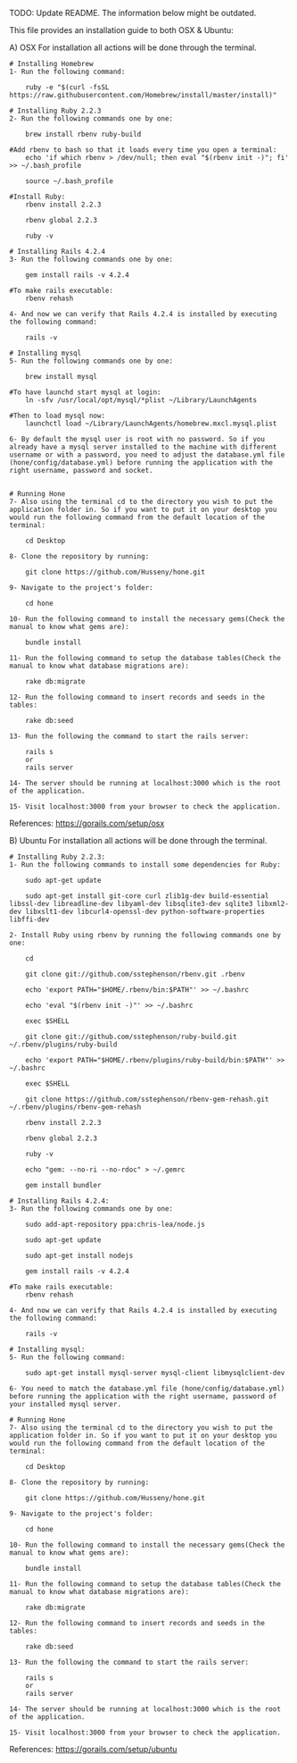 TODO: Update README. The information below might be outdated.

This file provides an installation guide to both OSX & Ubuntu:

A) OSX
	For installation all actions will be done through the terminal.

	# Installing Homebrew
	1- Run the following command:

		ruby -e "$(curl -fsSL https://raw.githubusercontent.com/Homebrew/install/master/install)"

	# Installing Ruby 2.2.3
	2- Run the following commands one by one:

		brew install rbenv ruby-build

	#Add rbenv to bash so that it loads every time you open a terminal:
		echo 'if which rbenv > /dev/null; then eval "$(rbenv init -)"; fi' >> ~/.bash_profile

		source ~/.bash_profile

	#Install Ruby:
		rbenv install 2.2.3

		rbenv global 2.2.3

		ruby -v

	# Installing Rails 4.2.4
	3- Run the following commands one by one:

		gem install rails -v 4.2.4

	#To make rails executable:
		rbenv rehash

	4- And now we can verify that Rails 4.2.4 is installed by executing the following command:

		rails -v

	# Installing mysql
	5- Run the following commands one by one:

		brew install mysql

	#To have launchd start mysql at login:
		ln -sfv /usr/local/opt/mysql/*plist ~/Library/LaunchAgents

	#Then to load mysql now:
		launchctl load ~/Library/LaunchAgents/homebrew.mxcl.mysql.plist

	6- By default the mysql user is root with no password. So if you already have a mysql server installed to the machine with different username or with a password, you need to adjust the database.yml file (hone/config/database.yml) before running the application with the right username, password and socket.


	# Running Hone
	7- Also using the terminal cd to the directory you wish to put the application folder in. So if you want to put it on your desktop you would run the following command from the default location of the terminal:

		cd Desktop

	8- Clone the repository by running:

		git clone https://github.com/Husseny/hone.git

	9- Navigate to the project's folder:

		cd hone

	10- Run the following command to install the necessary gems(Check the manual to know what gems are):

		bundle install

	11- Run the following command to setup the database tables(Check the manual to know what database migrations are):

		rake db:migrate

	12- Run the following command to insert records and seeds in the tables:

		rake db:seed

	13- Run the following the command to start the rails server:

		rails s
		or
		rails server

	14- The server should be running at localhost:3000 which is the root of the application.

	15- Visit localhost:3000 from your browser to check the application.

References:
https://gorails.com/setup/osx



B) Ubuntu
	For installation all actions will be done through the terminal.

	# Installing Ruby 2.2.3:
	1- Run the following commands to install some dependencies for Ruby:

		sudo apt-get update

		sudo apt-get install git-core curl zlib1g-dev build-essential libssl-dev libreadline-dev libyaml-dev libsqlite3-dev sqlite3 libxml2-dev libxslt1-dev libcurl4-openssl-dev python-software-properties libffi-dev

	2- Install Ruby using rbenv by running the following commands one by one:

		cd

		git clone git://github.com/sstephenson/rbenv.git .rbenv

		echo 'export PATH="$HOME/.rbenv/bin:$PATH"' >> ~/.bashrc

		echo 'eval "$(rbenv init -)"' >> ~/.bashrc

		exec $SHELL

		git clone git://github.com/sstephenson/ruby-build.git ~/.rbenv/plugins/ruby-build

		echo 'export PATH="$HOME/.rbenv/plugins/ruby-build/bin:$PATH"' >> ~/.bashrc

		exec $SHELL

		git clone https://github.com/sstephenson/rbenv-gem-rehash.git ~/.rbenv/plugins/rbenv-gem-rehash

		rbenv install 2.2.3

		rbenv global 2.2.3

		ruby -v

		echo "gem: --no-ri --no-rdoc" > ~/.gemrc

		gem install bundler

	# Installing Rails 4.2.4:
	3- Run the following commands one by one:

		sudo add-apt-repository ppa:chris-lea/node.js

		sudo apt-get update

		sudo apt-get install nodejs

		gem install rails -v 4.2.4

	#To make rails executable:
		rbenv rehash

	4- And now we can verify that Rails 4.2.4 is installed by executing the following command:

		rails -v

	# Installing mysql:
	5- Run the following command:

		sudo apt-get install mysql-server mysql-client libmysqlclient-dev

	6- You need to match the database.yml file (hone/config/database.yml) before running the application with the right username, password of your installed mysql server.

	# Running Hone
	7- Also using the terminal cd to the directory you wish to put the application folder in. So if you want to put it on your desktop you would run the following command from the default location of the terminal:

		cd Desktop

	8- Clone the repository by running:

		git clone https://github.com/Husseny/hone.git

	9- Navigate to the project's folder:

		cd hone

	10- Run the following command to install the necessary gems(Check the manual to know what gems are):

		bundle install

	11- Run the following command to setup the database tables(Check the manual to know what database migrations are):

		rake db:migrate

	12- Run the following command to insert records and seeds in the tables:

		rake db:seed

	13- Run the following the command to start the rails server:

		rails s
		or
		rails server

	14- The server should be running at localhost:3000 which is the root of the application.

	15- Visit localhost:3000 from your browser to check the application.


References:
https://gorails.com/setup/ubuntu

